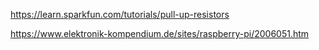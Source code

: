 https://learn.sparkfun.com/tutorials/pull-up-resistors

https://www.elektronik-kompendium.de/sites/raspberry-pi/2006051.htm

